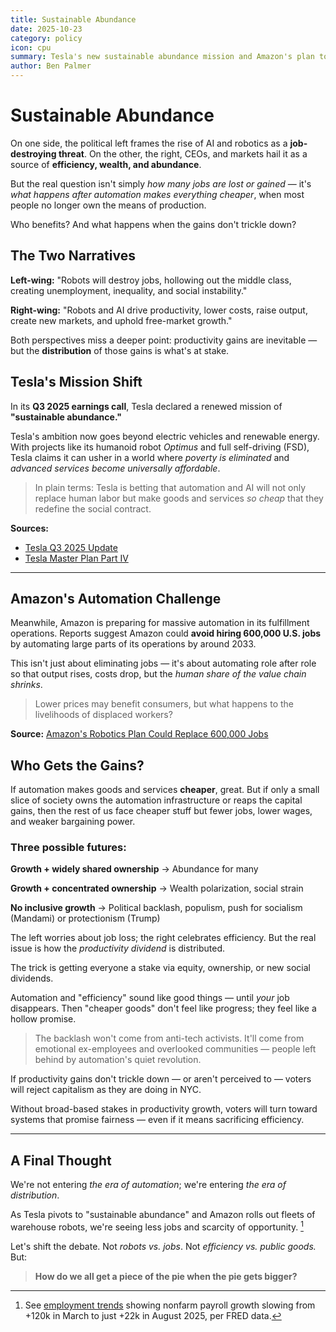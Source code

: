 ```yaml
---
title: Sustainable Abundance
date: 2025-10-23
category: policy
icon: cpu
summary: Tesla's new sustainable abundance mission and Amazon's plan to replace 600,000 jobs with robots highlight a deeper question - who benefits from automation when goods get cheaper but opportunity doesn't?
author: Ben Palmer
---
```


# Sustainable Abundance

On one side, the political left frames the rise of AI and robotics as a **job-destroying threat**. On the other, the right, CEOs, and markets hail it as a source of **efficiency, wealth, and abundance**.

But the real question isn't simply *how many jobs are lost or gained* — it's *what happens after automation makes everything cheaper*, when most people no longer own the means of production.

Who benefits? And what happens when the gains don't trickle down?

## The Two Narratives

**Left-wing:** "Robots will destroy jobs, hollowing out the middle class, creating unemployment, inequality, and social instability."

**Right-wing:** "Robots and AI drive productivity, lower costs, raise output, create new markets, and uphold free-market growth."

Both perspectives miss a deeper point: productivity gains are inevitable — but the **distribution** of those gains is what's at stake. 


## Tesla's Mission Shift

In its **Q3 2025 earnings call**, Tesla declared a renewed mission of **"sustainable abundance."**

Tesla's ambition now goes beyond electric vehicles and renewable energy. With projects like its humanoid robot *Optimus* and full self-driving (FSD), Tesla claims it can usher in a world where *poverty is eliminated* and *advanced services become universally affordable*.

> In plain terms: Tesla is betting that automation and AI will not only replace human labor but make goods and services *so cheap* that they redefine the social contract.

**Sources:**
- [Tesla Q3 2025 Update](https://assets-ir.tesla.com/tesla-contents/IR/TSLA-Q3-2025-Update.pdf)
- [Tesla Master Plan Part IV](https://www.tesla.com/master-plan-part-4)

---

## Amazon's Automation Challenge

Meanwhile, Amazon is preparing for massive automation in its fulfillment operations. Reports suggest Amazon could **avoid hiring 600,000 U.S. jobs** by automating large parts of its operations by around 2033.

This isn't just about eliminating jobs — it's about automating role after role so that output rises, costs drop, but the *human share of the value chain shrinks*.

> Lower prices may benefit consumers, but what happens to the livelihoods of displaced workers?

**Source:** [Amazon's Robotics Plan Could Replace 600,000 Jobs](https://www.theverge.com/news/803257/amazon-robotics-automation-replace-600000-human-jobs)


## Who Gets the Gains?

If automation makes goods and services **cheaper**, great. But if only a small slice of society owns the automation infrastructure or reaps the capital gains, then the rest of us face cheaper stuff but fewer jobs, lower wages, and weaker bargaining power.

### Three possible futures:

**Growth + widely shared ownership** → Abundance for many

**Growth + concentrated ownership** → Wealth polarization, social strain

**No inclusive growth** → Political backlash, populism, push for socialism (Mandami) or protectionism (Trump)

The left worries about job loss; the right celebrates efficiency. But the real issue is how the *productivity dividend* is distributed.

The trick is getting everyone a stake via equity, ownership, or new social dividends.

Automation and "efficiency" sound like good things — until *your* job disappears. Then "cheaper goods" don't feel like progress; they feel like a hollow promise.

> The backlash won't come from anti-tech activists. It'll come from emotional ex-employees and overlooked communities — people left behind by automation's quiet revolution.

If productivity gains don't trickle down — or aren't perceived to — voters will reject capitalism as they are doing in NYC.

Without broad-based stakes in productivity growth, voters will turn toward systems that promise fairness — even if it means sacrificing efficiency.

---

## A Final Thought

We're not entering *the era of automation*; we're entering *the era of distribution*.

As Tesla pivots to "sustainable abundance" and Amazon rolls out fleets of warehouse robots, we're seeing less jobs and scarcity of opportunity. [^1]

Let's shift the debate. Not *robots vs. jobs*. Not *efficiency vs. public goods.* But:

> **How do we all get a piece of the pie when the pie gets bigger?**

[^1]: See [employment trends](financials.html?filter=Employment%20Indicators) showing nonfarm payroll growth slowing from +120k in March to just +22k in August 2025, per FRED data.